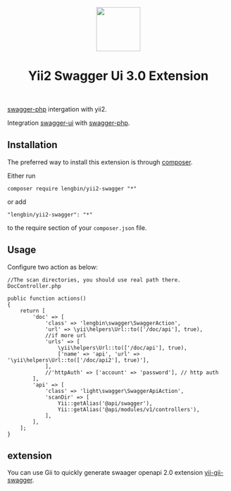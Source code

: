 <p align="center">
    <a href="https://github.com/yiisoft" target="_blank">
        <img src="https://avatars0.githubusercontent.com/u/993323" height="100px">
    </a>
    <h1 align="center">Yii2 Swagger Ui 3.0 Extension</h1>
    <br>
</p>

[swagger-php](https://github.com/zircote/swagger-php) intergation with yii2.


Integration [swagger-ui](https://github.com/swagger-api/swagger-ui) with [swagger-php](https://github.com/zircote/swagger-php).


Installation
------------

The preferred way to install this extension is through [composer](http://getcomposer.org/download/).

Either run

```
composer require lengbin/yii2-swagger "*"
```

or add

```
"lengbin/yii2-swagger": "*"
```

to the require section of your `composer.json` file.


Usage
-----

Configure two action as below:

```
//The scan directories, you should use real path there.
DocController.php

public function actions()
{
    return [
        'doc' => [
            'class' => 'lengbin\swagger\SwaggerAction',
            'url' => \yii\helpers\Url::to(['/doc/api'], true),
            //if more url
            'urls' => [
                \yii\helpers\Url::to(['/doc/api'], true),
                ['name' => 'api', 'url' => '\yii\helpers\Url::to(['/doc/api2'], true)'],
            ],
            //'httpAuth' => ['account' => 'password'], // http auth
        ],
        'api' => [
            'class' => 'light\swagger\SwaggerApiAction',
            'scanDir' => [
                Yii::getAlias('@api/swagger'),
                Yii::getAlias('@api/modules/v1/controllers'),
            ],
        ],
    ];
}
```

extension
----

You can use Gii to quickly generate swaager openapi 2.0  extension [yii-gii-swagger](https://github.com/ice-leng/yii-gii-swagger).


